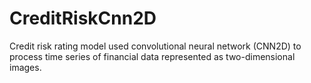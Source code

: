 # CreditRiskCnn2D
Credit risk rating model used convolutional neural network (CNN2D) to process time series of financial data represented as two-dimensional images.
